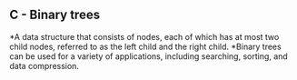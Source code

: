 ## C - Binary trees

*A data structure that consists of nodes, each of which has at most two child nodes, referred to as the left child and the right child.
*Binary trees can be used for a variety of applications, including searching, sorting, and data compression. 
